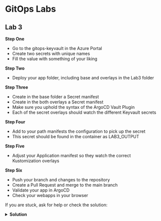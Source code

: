# GitOps Labs

## Lab 3
**Step One**
- Go to the gitops-keyvault in the Azure Portal
- Create two secrets with unique names
- Fill the value with something of your liking

**Step Two**
- Deploy your app folder, including base and overlays in the Lab3 folder

**Step Three**
- Create in the base folder a Secret manifest
- Create in the both overlays a Secret manifest
- Make sure you uphold the syntax of the ArgoCD Vault Plugin
- Each of the secret overlays should watch the different Keyvault secrets 

**Step Four**
- Add to your path manifests the configuration to pick up the secret
- This secret should be found in the container as LAB3_OUTPUT

**Step Five**
- Adjust your Application manifest so they watch the correct Kustomization overlays 

**Step Six**
- Push your branch and changes to the repository
- Create a Pull Request and merge to the main branch
- Validate your app in ArgoCD
- Check your webapps in your browser


If you are stuck, ask for help or check the solution:
<details>
   <summary><b>Solution</b></summary>
        <a href="https://github.com/cinqict/gitops-workshop/tree/lab3-solution">Check Lab 3 Solution</a>
</details>
